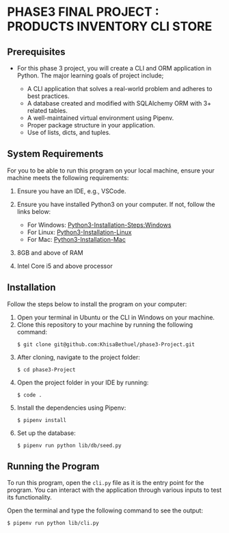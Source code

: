 # PHASE3 FINAL PROJECT : PRODUCTS INVENTORY CLI STORE




## Prerequisites

- For this phase 3 project, you will create a CLI and ORM application in Python. The major learning goals of project include;

    - A CLI application that solves a real-world problem and adheres to best practices.
    - A database created and modified with SQLAlchemy ORM with 3+ related tables.
    - A well-maintained virtual environment using Pipenv.
    - Proper package structure in your application.
    - Use of lists, dicts, and tuples.

## System Requirements

For you to be able to run this program on your local machine, ensure your machine meets the following requirements:

1. Ensure you have an IDE, e.g., VSCode.
2. Ensure you have installed Python3 on your computer. If not, follow the links below:
   - For Windows: [Python3-Installation-Steps:Windows](https://builtin.com/software-engineering-perspectives/how-to-install-python-on-windows)
   - For Linux: [Python3-Installation-Linux](https://docs.python-guide.org/starting/install3/linux/)
   - For Mac: [Python3-Installation-Mac](https://phoenixnap.com/kb/install-python-mac)

3. 8GB and above of RAM
4. Intel Core i5 and above processor

## Installation

Follow the steps below to install the program on your computer:

1. Open your terminal in Ubuntu or the CLI in Windows on your machine.
2. Clone this repository to your machine by running the following command:
    ```console
    $ git clone git@github.com:KhisaBethuel/phase3-Project.git
    ```
3. After cloning, navigate to the project folder:
    ```console
    $ cd phase3-Project
    ```
4. Open the project folder in your IDE by running:
    ```console
    $ code .
    ```
5. Install the dependencies using Pipenv:
    ```console
    $ pipenv install
    ```
6. Set up the database:
    ```console
    $ pipenv run python lib/db/seed.py
    ```

## Running the Program

To run this program, open the `cli.py` file as it is the entry point for the program. You can interact with the application through various inputs to test its functionality. 

Open the terminal and type the following command to see the output:
```console
$ pipenv run python lib/cli.py
```
